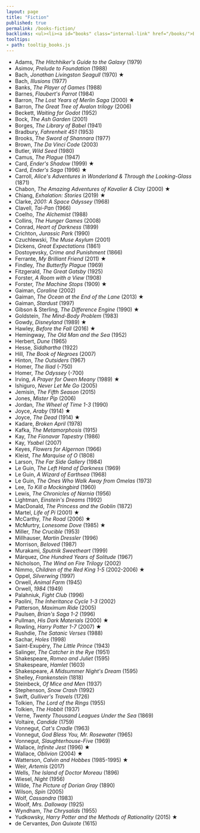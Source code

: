```yaml
---
layout: page
title: "Fiction"
published: true
permalink: /books-fiction/
backlinks: <ul><li><a id="books" class="internal-link" href="/books/">Books</a></li></ul>
tooltips: 
- path: tooltip_books.js
---
```


* Adams, *The Hitchhiker's Guide to the Galaxy* (1979)
* Asimov, *Prelude to Foundation* (1988)
* Bach, *Jonathan Livingston Seagull* (1970) ★
* Bach, *Illusions* (1977)
* Banks, *The Player of Games* (1988)
* Barnes, *Flaubert's Parrot* (1984)
* Barron, *The Lost Years of Merlin Saga* (2000) ★
* Barron, *The Great Tree of Avalon trilogy* (2006)
* Beckett, *Waiting for Godot* (1952)
* Bock, *The Ash Garden* (2001)
* Borges, *The Library of Babel* (1941)
* Bradbury, *Fahrenheit 451* (1953)
* Brooks, *The Sword of Shannara* (1977)
* Brown, *The Da Vinci Code* (2003)
* Butler, *Wild Seed* (1980)
* Camus, *The Plague* (1947)
* Card, *Ender's Shadow* (1999) ★
* Card, *Ender's Saga* (1996) ★
* Carroll, *Alice's Adventures in Wonderland & Through the Looking-Glass* (1871)
* Chabon, *The Amazing Adventures of Kavalier & Clay* (2000) ★
* Chiang, *Exhalation: Stories* (2019) ★
* Clarke, *2001: A Space Odyssey* (1968)
* Clavell, *Tai-Pan* (1966)
* Coelho, *The Alchemist* (1988)
* Collins, *The Hunger Games* (2008)
* Conrad, *Heart of Darkness* (1899)
* Crichton, *Jurassic Park* (1990)
* Czuchlewski, *The Muse Asylum* (2001)
* Dickens, *Great Expectations* (1861)
* Dostoyevsky, *Crime and Punishment* (1866)
* Ferrante, *My Brilliant Friend* (2011) ★
* Findley, *The Butterfly Plague* (1969)
* Fitzgerald, *The Great Gatsby* (1925)
* Forster, *A Room with a View* (1908)
* Forster, *The Machine Stops* (1909) ★
* Gaiman, *Coraline* (2002)
* Gaiman, *The Ocean at the End of the Lane* (2013) ★
* Gaiman, *Stardust* (1997)
* Gibson & Sterling, *The Difference Engine* (1990) ★
* Goldstein, *The Mind-Body Problem* (1983)
* Gowdy, *Disneyland* (1989) ★
* Hawley, *Before the Fall* (2016) ★
* Hemingway, *The Old Man and the Sea* (1952)
* Herbert, *Dune* (1965)
* Hesse, *Siddhartha* (1922)
* Hill, *The Book of Negroes* (2007)
* Hinton, *The Outsiders* (1967)
* Homer, *The Iliad* (-750)
* Homer, *The Odyssey* (-700)
* Irving, *A Prayer for Owen Meany* (1989) ★
* Ishiguro, *Never Let Me Go* (2005)
* Jemisin, *The Fifth Season* (2015)
* Jones, *Mister Pip* (2006)
* Jordan, *The Wheel of Time 1-3* (1990)
* Joyce, *Araby* (1914) ★
* Joyce, *The Dead* (1914) ★
* Kadare, *Broken April* (1978)
* Kafka, *The Metamorphosis* (1915)
* Kay, *The Fionavar Tapestry* (1986)
* Kay, *Ysabel* (2007)
* Keyes, *Flowers for Algernon* (1966)
* Kleist, *The Marquise of O* (1808)
* Larson, *The Far Side Gallery* (1984)
* Le Guin, *The Left Hand of Darkness* (1969)
* Le Guin, *A Wizard of Earthsea* (1968)
* Le Guin, *The Ones Who Walk Away from Omelas* (1973)
* Lee, *To Kill a Mockingbird* (1960)
* Lewis, *The Chronicles of Narnia* (1956)
* Lightman, *Einstein's Dreams* (1992)
* MacDonald, *The Princess and the Goblin* (1872)
* Martel, *Life of Pi* (2001) ★
* McCarthy, *The Road* (2006) ★
* McMurtry, *Lonesome Dove* (1985) ★
* Miller, *The Crucible* (1953)
* Millhauser, *Martin Dressler* (1996)
* Morrison, *Beloved* (1987)
* Murakami, *Sputnik Sweetheart* (1999)
* Márquez, *One Hundred Years of Solitude* (1967)
* Nicholson, *The Wind on Fire Trilogy* (2002)
* Nimmo, *Children of the Red King 1-5* (2002-2006) ★
* Oppel, *Silverwing* (1997)
* Orwell, *Animal Farm* (1945)
* Orwell, *1984* (1949)
* Palahniuk, *Fight Club* (1996)
* Paolini, *The Inheritance Cycle 1-3* (2002)
* Patterson, *Maximum Ride* (2005)
* Paulsen, *Brian's Saga 1-2* (1996)
* Pullman, *His Dark Materials* (2000) ★
* Rowling, *Harry Potter 1-7* (2007) ★
* Rushdie, *The Satanic Verses* (1988)
* Sachar, *Holes* (1998)
* Saint-Exupéry, *The Little Prince* (1943)
* Salinger, *The Catcher in the Rye* (1951)
* Shakespeare, *Romeo and Juliet* (1595)
* Shakespeare, *Hamlet* (1603)
* Shakespeare, *A Midsummer Night's Dream* (1595)
* Shelley, *Frankenstein* (1818)
* Steinbeck, *Of Mice and Men* (1937)
* Stephenson, *Snow Crash* (1992)
* Swift, *Gulliver's Travels* (1726)
* Tolkien, *The Lord of the Rings* (1955)
* Tolkien, *The Hobbit* (1937)
* Verne, *Twenty Thousand Leagues Under the Sea* (1869)
* Voltaire, *Candide* (1759)
* Vonnegut, *Cat's Cradle* (1963)
* Vonnegut, *God Bless You, Mr. Rosewater* (1965)
* Vonnegut, *Slaughterhouse-Five* (1969)
* Wallace, *Infinite Jest* (1996) ★
* Wallace, *Oblivion* (2004) ★
* Watterson, *Calvin and Hobbes* (1985-1995) ★
* Weir, *Artemis* (2017)
* Wells, *The Island of Doctor Moreau* (1896)
* Wiesel, *Night* (1956)
* Wilde, *The Picture of Dorian Gray* (1890)
* Wilson, *Spin* (2005)
* Wolf, *Cassandra* (1983)
* Woolf, *Mrs. Dalloway* (1925)
* Wyndham, *The Chrysalids* (1955)
* Yudkowsky, *Harry Potter and the Methods of Rationality* (2015) ★
* de Cervantes, *Don Quixote* (1615)
